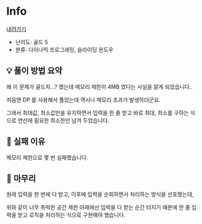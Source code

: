 # Info
[내려가기](https://boj.kr/2096)

- 난이도: 골드 5
- 분류: 다이나믹 프로그래밍, 슬라이딩 윈도우

## 💡 풀이 방법 요약

왜 이 문제가 골드지...? 했는데 메모리 제한이 4MB 였다는 사실을 알게 되었습니다..

처음엔 DP 를 사용해서 풀었는데 역시나 메모리 초과가 발생하더군요.

그래서 최대값, 최소값만을 유지하면서 입력을 한 줄 받고 바로 최대, 최소를 구하는 식으로 연산에 필요한 최소한만 남겨 두었습니다.

## 👀 실패 이유

메모리 제한으로 몇 번 실패했습니다.

## 🙂 마무리

원래 입력을 한 번에 다 받고, 이후에 입력을 순회하면서 처리하는 방식을 선호했는데,

위와 같이 너무 촉박한 공간 제한 아래에선 입력을 다 받는 순간 터지기 때문에 한 줄 입력을 받고 로직을 처리하는 식으로 구현해야 했습니다.
